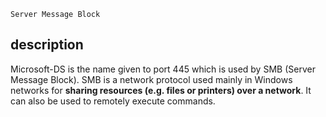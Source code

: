 `Server Message Block`
## description
Microsoft-DS is the name given to port 445 which is used by SMB (Server Message Block). SMB is a network protocol used mainly in Windows networks for **sharing resources (e.g. files or printers) over a network**. It can also be used to remotely execute commands.